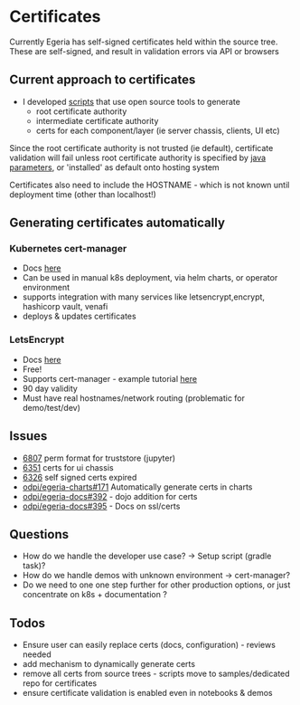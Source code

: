 # Certificates

Currently Egeria has self-signed certificates held within the source tree. These are self-signed, and result in validation errors via API or browsers

## Current approach to certificates

* I developed [scripts](https://github.com/odpi/egeria/tree/master/open-metadata-resources/open-metadata-deployment/certificates) that use open source tools to generate
  - root certificate authority
  - intermediate certificate authority
  - certs for each component/layer (ie server chassis, clients, UI etc)

Since the root certificate authority is not trusted (ie default), certificate validation will fail unless root certificate authority is specified by [java parameters](https://egeria-project.org/guides/admin/omag-server-platform-transport-level-security/?h=tls#certificates-for-the-omag-server-platform), or 'installed' as default onto hosting system

Certificates also need to include the HOSTNAME - which is not known until deployment time (other than localhost!)

## Generating certificates automatically

### Kubernetes cert-manager
* Docs [here](https://cert-manager.io/docs/)
* Can be used in manual k8s deployment, via helm charts, or operator environment
* supports integration with many services like letsencrypt,encrypt, hashicorp vault, venafi
* deploys & updates certificates

### LetsEncrypt
* Docs [here](https://letsencrypt.org/docs/)
* Free!
* Supports cert-manager - example tutorial [here](https://www.thinktecture.com/en/kubernetes/ssl-certificates-with-cert-manager-in-kubernetes/)
* 90 day validity
* Must have real hostnames/network routing (problematic for demo/test/dev)

## Issues

* [6807](https://github.com/odpi/egeria/issues/6807) perm format for truststore (jupyter)
* [6351](https://github.com/odpi/egeria/issues/6351) certs for ui chassis
* [6326](https://github.com/odpi/egeria/issues/6326) self signed certs expired
* [odpi/egeria-charts#171](https://github.com/odpi/egeria-charts/issues/171) Automatically generate certs in charts
* [odpi/egeria-docs#392](https://github.com/odpi/egeria-docs/issues/392) - dojo addition for certs
* [odpi/egeria-docs#395](https://github.com/odpi/egeria-docs/issues/395) - Docs on ssl/certs

## Questions

* How do we handle the developer use case? -> Setup script (gradle task)?
* How do we handle demos with unknown environment -> cert-manager?
* Do we need to one one step further for other production options, or just concentrate on k8s + documentation ?

## Todos
* Ensure user can easily replace certs (docs, configuration) - reviews needed
* add mechanism to dynamically generate certs
* remove all certs from source trees - scripts move to samples/dedicated repo for certificates
* ensure certificate validation is enabled even in notebooks & demos

